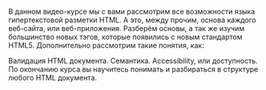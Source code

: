В данном видео-курсе мы с вами рассмотрим все возможности языка гипертекстовой разметки HTML.
А это, между прочим, основа каждого веб-сайта, или веб-приложения.
Разберём основы, а так же изучим большинство новых тэгов, которые появились с новым стандартом HTML5.
Дополнительно рассмотрим такие понятия, как:

Валидация HTML документа.
Семантика.
Accessibility, или доступность.
По окончанию курса вы научитесь понимать и разбираться в структуре любого HTML документа.